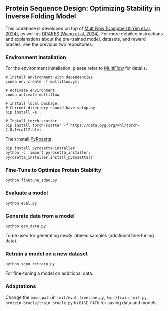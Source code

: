 ## Protein Sequence Design: Optimizing Stability in Inverse Folding Model
This codebase is developed on top of [MultiFlow (Campbell & Yim et.al, 2024)](https://github.com/jasonkyuyim/multiflow), 
as well as [DRAKES (Wang et.al, 2024)](https://github.com/ChenyuWang-Monica/DRAKES/tree/master). For more detailed 
instructions and explanations about the pre-trained model, datasets, and reward oracles, see the previous two repositories.

### Environment Installation
For the environment installation, please refer to [MultiFlow](https://github.com/jasonkyuyim/multiflow) for details.
```
# Install environment with dependencies.
conda env create -f multiflow.yml

# Activate environment
conda activate multiflow

# Install local package.
# Current directory should have setup.py.
pip install -e .

# Install torch-scatter
pip install torch-scatter -f https://data.pyg.org/whl/torch-2.0.1+cu117.html
```

Then install [PyRosetta](https://www.pyrosetta.org/downloads).
```
pip install pyrosetta-installer 
python -c 'import pyrosetta_installer; pyrosetta_installer.install_pyrosetta()'
```

### Fine-Tune to Optimize Protein Stability
```
python finetune_sdpo.py
```

### Evaluate a model
```
python eval.py
```

### Generate data from a model
```
python gen_data.py
```

To be used for generating newly labeled samples (additional fine-tuning data).

### Retrain a model on a new dataset
```
python sdpo_retrain.py
```

For fine-tuning a model on additional data.

### Adaptations
Change the `base_path` in `fmif/eval_finetune.py`, `fmif/train_fmif.py`, `protein_oracle/train_oracle.py` to `BASE_PATH` for saving data and models.

